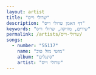 ```yaml
---
layout: artist
title: "שרולי וייס"
description: "דף האמן שרולי וייס"
keywords: "שירים, מוזיקה, שרולי וייס"
permalink: /artists/שרולי-וייס/
songs:
  - number: "55117"
    name: "מושי מזל טוב"
    album: "סינגלים"
    artist: "שרולי וייס"
---
```

